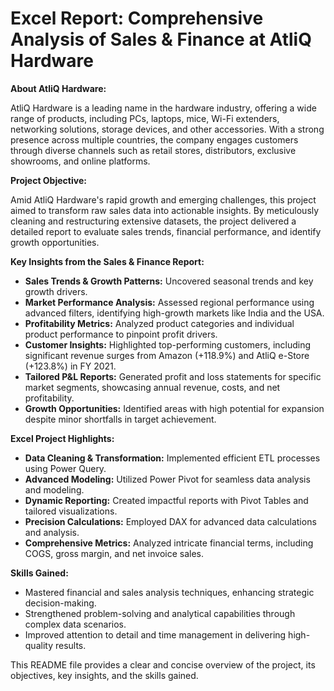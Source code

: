 # Excel Report: Comprehensive Analysis of Sales & Finance at AtliQ Hardware

**About AtliQ Hardware:**

AtliQ Hardware is a leading name in the hardware industry, offering a wide range of products, including PCs, laptops, mice, Wi-Fi extenders, networking solutions, storage devices, and other accessories. With a strong presence across multiple countries, the company engages customers through diverse channels such as retail stores, distributors, exclusive showrooms, and online platforms.

**Project Objective:**

Amid AtliQ Hardware's rapid growth and emerging challenges, this project aimed to transform raw sales data into actionable insights. By meticulously cleaning and restructuring extensive datasets, the project delivered a detailed report to evaluate sales trends, financial performance, and identify growth opportunities.

**Key Insights from the Sales & Finance Report:**

* **Sales Trends & Growth Patterns:** Uncovered seasonal trends and key growth drivers.
* **Market Performance Analysis:** Assessed regional performance using advanced filters, identifying high-growth markets like India and the USA.
* **Profitability Metrics:** Analyzed product categories and individual product performance to pinpoint profit drivers.
* **Customer Insights:** Highlighted top-performing customers, including significant revenue surges from Amazon (+118.9%) and AtliQ e-Store (+123.8%) in FY 2021.
* **Tailored P&L Reports:** Generated profit and loss statements for specific market segments, showcasing annual revenue, costs, and net profitability.
* **Growth Opportunities:** Identified areas with high potential for expansion despite minor shortfalls in target achievement.

**Excel Project Highlights:**

* **Data Cleaning & Transformation:** Implemented efficient ETL processes using Power Query.
* **Advanced Modeling:** Utilized Power Pivot for seamless data analysis and modeling.
* **Dynamic Reporting:** Created impactful reports with Pivot Tables and tailored visualizations.
* **Precision Calculations:** Employed DAX for advanced data calculations and analysis.
* **Comprehensive Metrics:** Analyzed intricate financial terms, including COGS, gross margin, and net invoice sales.

**Skills Gained:**

* Mastered financial and sales analysis techniques, enhancing strategic decision-making.
* Strengthened problem-solving and analytical capabilities through complex data scenarios.
* Improved attention to detail and time management in delivering high-quality results.

This README file provides a clear and concise overview of the project, its objectives, key insights, and the skills gained. 

